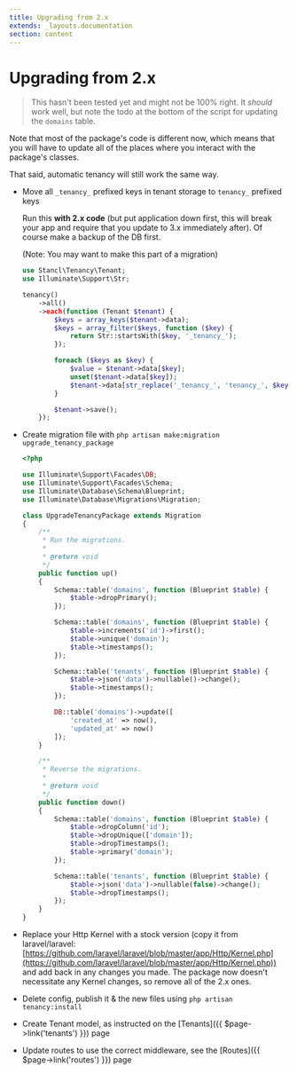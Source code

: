 ```yaml
---
title: Upgrading from 2.x
extends: _layouts.documentation
section: content
---
```


# Upgrading from 2.x

> This hasn't been tested yet and might not be 100% right. It *should* work well, but note the todo at the bottom of the script for updating the `domains` table.

Note that most of the package's code is different now, which means that you will have to update all of the places where you interact with the package's classes.

That said, automatic tenancy will still work the same way.

- Move all `_tenancy_` prefixed keys in tenant storage to `tenancy_` prefixed keys

    Run this **with 2.x code** (but put application down first, this will break your app and require that you update to 3.x immediately after). Of course make a backup of the DB first.

    (Note: You may want to make this part of a migration)

    ```php
    use Stancl\Tenancy\Tenant;
    use Illuminate\Support\Str; 

    tenancy()
        ->all()
        ->each(function (Tenant $tenant) {
            $keys = array_keys($tenant->data);
            $keys = array_filter($keys, function ($key) {
                return Str::startsWith($key, '_tenancy_');
            });

            foreach ($keys as $key) {
                $value = $tenant->data[$key];
                unset($tenant->data[$key]);
                $tenant->data[str_replace('_tenancy_', 'tenancy_', $key)] = $value;
            }

            $tenant->save();
        });

    ```

- Create migration file with `php artisan make:migration upgrade_tenancy_package`

    ```php
    <?php

    use Illuminate\Support\Facades\DB;
    use Illuminate\Support\Facades\Schema;
    use Illuminate\Database\Schema\Blueprint;
    use Illuminate\Database\Migrations\Migration;

    class UpgradeTenancyPackage extends Migration
    {
        /**
         * Run the migrations.
         *
         * @return void
         */
        public function up()
        {
            Schema::table('domains', function (Blueprint $table) {
                $table->dropPrimary();
            });

            Schema::table('domains', function (Blueprint $table) {
                $table->increments('id')->first();
                $table->unique('domain');
                $table->timestamps();
            });

            Schema::table('tenants', function (Blueprint $table) {
                $table->json('data')->nullable()->change();
                $table->timestamps();
            });

            DB::table('domains')->update([
                'created_at' => now(),
                'updated_at' => now()
            ]);
        }

        /**
         * Reverse the migrations.
         *
         * @return void
         */
        public function down()
        {
            Schema::table('domains', function (Blueprint $table) {
                $table->dropColumn('id');
                $table->dropUnique(['domain']);
                $table->dropTimestamps();
                $table->primary('domain');
            });

            Schema::table('tenants', function (Blueprint $table) {
                $table->json('data')->nullable(false)->change();
                $table->dropTimestamps();
            });
        }
    }

    ```

- Replace your Http Kernel with a stock version (copy it from laravel/laravel: [https://github.com/laravel/laravel/blob/master/app/Http/Kernel.php](https://github.com/laravel/laravel/blob/master/app/Http/Kernel.php)) and add back in any changes you made. The package now doesn't necessitate any Kernel changes, so remove all of the 2.x ones.
- Delete config, publish it & the new files using `php artisan tenancy:install`
- Create Tenant model, as instructed on the [Tenants]({{ $page->link('tenants') }}) page
- Update routes to use the correct middleware, see the [Routes]({{ $page->link('routes') }}) page
